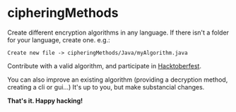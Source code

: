 # cipheringMethods
Create different encryption algorithms in any language.
If there isn't a folder for your language, create one. e.g.:

    Create new file -> cipheringMethods/Java/myAlgorithm.java

Contribute with a valid algorithm, and participate in [Hacktoberfest](https://hacktoberfest.digitalocean.com/).

You can also improve an existing algorithm (providing a decryption method, creating a cli or gui...) It's up to you, but make substancial changes.

**That's it. Happy hacking!**

